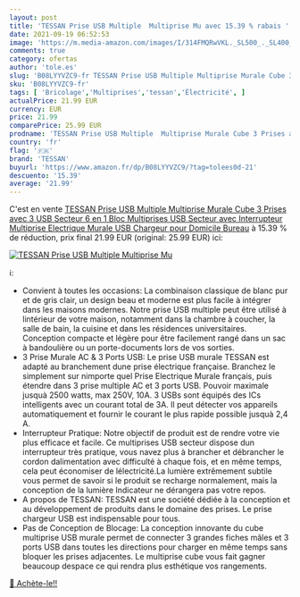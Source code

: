 ```yaml
---
layout: post
title: 'TESSAN Prise USB Multiple  Multiprise Mu avec 15.39 % rabais '
date: 2021-09-19 06:52:53
image: 'https://m.media-amazon.com/images/I/314FMQRwVKL._SL500_._SL400_.jpg'
comments: true
category: ofertas
author: 'tole.es'
slug: 'B08LYYVZC9-fr TESSAN Prise USB Multiple Multiprise Murale Cube 3 Prises...'
sku: 'B08LYYVZC9-fr'
tags: [ 'Bricolage','Multiprises','tessan','Électricité', ]
actualPrice: 21.99 EUR
currency: EUR
price: 21.99
comparePrice: 25.99 EUR
prodname: 'TESSAN Prise USB Multiple  Multiprise Murale Cube 3 Prises avec 3 USB Secteur  6 en 1 Bloc Multiprises USB Secteur avec Interrupteur  Multiprise Electrique Murale USB Chargeur pour Domicile  Bureau'
country: 'fr'
flag: '🇫🇷'
brand: 'TESSAN'
buyurl: 'https://www.amazon.fr/dp/B08LYYVZC9/?tag=tolees0d-21'
descuento: '15.39'
average: '21.99'
---
```


C'est en vente [TESSAN Prise USB Multiple  Multiprise Murale Cube 3 Prises avec 3 USB Secteur  6 en 1 Bloc Multiprises USB Secteur avec Interrupteur  Multiprise Electrique Murale USB Chargeur pour Domicile  Bureau](https://www.amazon.fr/dp/B08LYYVZC9/?tag=tolees0d-21)  à  15.39 % de réduction, prix final  21.99 EUR (original: 25.99 EUR) ici:

[![TESSAN Prise USB Multiple  Multiprise Mu](https://m.media-amazon.com/images/I/314FMQRwVKL._SL500_._SL400_.jpg)](https://www.amazon.fr/dp/B08LYYVZC9/?tag=tolees0d-21)

ℹ️:

- Convient à toutes les occasions: La combinaison classique de blanc pur et de gris clair, un design beau et moderne est plus facile à intégrer dans les maisons modernes. Notre prise USB multiple peut être utilisé à lintérieur de votre maison, notamment dans la chambre à coucher, la salle de bain, la cuisine et dans les résidences universitaires. Conception compacte et légère pour être facilement rangé dans un sac à bandoulière ou un porte-documents lors de vos sorties.
- 3 Prise Murale AC & 3 Ports USB: Le prise USB murale TESSAN est adapté au branchement dune prise électrique française. Branchez le simplement sur nimporte quel Prise Electrique Murale français, puis étendre dans 3 prise multiple AC et 3 ports USB. Pouvoir maximale jusquà 2500 watts, max 250V, 10A. 3 USBs sont équipés des ICs intelligents avec un courant total de 3A. Il peut détecter vos appareils automatiquement et fournir le courant le plus rapide possible jusquà 2,4 A.
- Interrupteur Pratique: Notre objectif de produit est de rendre votre vie plus efficace et facile. Ce multiprises USB secteur dispose dun interrupteur très pratique, vous navez plus à brancher et débrancher le cordon dalimentation avec difficulté à chaque fois, et en même temps, cela peut économiser de lélectricité.La lumière extrêmement subtile vous permet de savoir si le produit se recharge normalement, mais la conception de la lumière Indicateur ne dérangera pas votre repos.
- A propos de TESSAN: TESSAN est une société dédiée à la conception et au développement de produits dans le domaine des prises. Le prise chargeur USB est indispensable pour tous.
- Pas de Conception de Blocage: La conception innovante du cube multiprise USB murale permet de connecter 3 grandes fiches mâles et 3 ports USB dans toutes les directions pour charger en même temps sans bloquer les prises adjacentes. Le multiprise cube vous fait gagner beaucoup despace ce qui rendra plus esthétique vos rangements.

[🛒 Achète-le!!](https://www.amazon.fr/dp/B08LYYVZC9/?tag=tolees0d-21)
